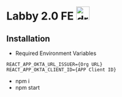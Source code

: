 # Labby 2.0 FE <img src="https://tk-assets.lambdaschool.com/ec32fec0-4dce-4c11-97eb-4c3ddbc7e8da_labby.png" alt="drawing" style="width:35px;"/>
## Installation 
- Required Environment Variables

```
REACT_APP_OKTA_URL_ISSUER={Org URL}
REACT_APP_OKTA_CLIENT_ID={APP Client ID}
```

- npm i
- npm start